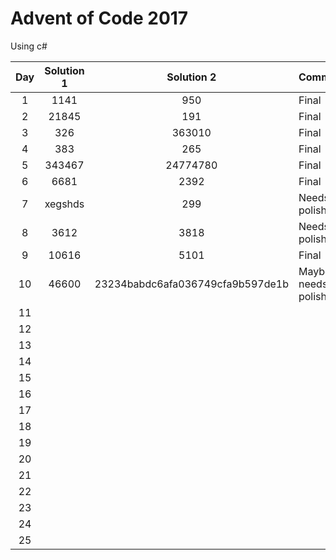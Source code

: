 # Advent of Code 2017
Using c#

| Day | Solution 1 | Solution 2 | Comment |
| :-: | :--------: | :--------: | ------- |
| 1 | 1141 | 950 | Final |
| 2 | 21845 | 191 | Final |
| 3 | 326 | 363010 | Final |
| 4 | 383 | 265 | Final |
| 5 | 343467 | 24774780 | Final |
| 6 | 6681 | 2392 | Final |
| 7 | xegshds | 299 | Needs polish |
| 8 | 3612 | 3818 | Needs polish |
| 9 | 10616 | 5101 | Final |
| 10 | 46600 | 23234babdc6afa036749cfa9b597de1b | Maybe needs polish |
| 11 |  |  |  |
| 12 |  |  |  |
| 13 |  |  |  |
| 14 |  |  |  |
| 15 |  |  |  |
| 16 |  |  |  |
| 17 |  |  |  |
| 18 |  |  |  |
| 19 |  |  |  |
| 20 |  |  |  |
| 21 |  |  |  |
| 22 |  |  |  |
| 23 |  |  |  |
| 24 |  |  |  |
| 25 |  |  |  |
